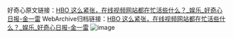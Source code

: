 好奇心原文链接：[HBO 这么紧张，在线视频网站都在忙活些什么？_娱乐_好奇心日报-金一雷](https://www.qdaily.com/articles/2342.html)
WebArchive归档链接：[HBO 这么紧张，在线视频网站都在忙活些什么？_娱乐_好奇心日报-金一雷](http://web.archive.org/web/20190623151057/https://www.qdaily.com/articles/2342.html)
![image](http://ww3.sinaimg.cn/large/007d5XDply1g3vc1j3i09j30u03307wh)